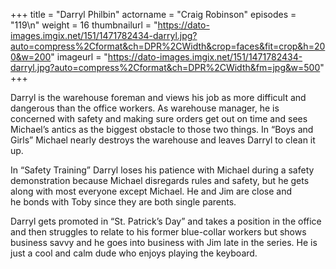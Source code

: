 +++
title = "Darryl Philbin"
actorname = "Craig Robinson"
episodes = "119\n"
weight = 16
thumbnailurl = "https://dato-images.imgix.net/151/1471782434-darryl.jpg?auto=compress%2Cformat&ch=DPR%2CWidth&crop=faces&fit=crop&h=200&w=200"
imageurl = "https://dato-images.imgix.net/151/1471782434-darryl.jpg?auto=compress%2Cformat&ch=DPR%2CWidth&fm=jpg&w=500"
+++

Darryl is the warehouse foreman and views his job as more difficult and dangerous than the office workers. As warehouse manager, he is concerned with safety and making sure orders get out on time and sees Michael’s antics as the biggest obstacle to those two things. In “Boys and Girls” Michael nearly destroys the warehouse and leaves Darryl to clean it up.

In “Safety Training” Darryl loses his patience with Michael during a safety demonstration because Michael disregards rules and safety, but he gets along with most everyone except Michael. He and Jim are close and he bonds with Toby since they are both single parents.

Darryl gets promoted in “St. Patrick’s Day” and takes a position in the office and then struggles to relate to his former blue-collar workers but shows business savvy and he goes into business with Jim late in the series. He is just a cool and calm dude who enjoys playing the keyboard.